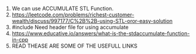 1. We can use ACCUMULATE STL Function.
2. https://leetcode.com/problems/richest-customer-wealth/discuss/997177/C%2B%2B-using-STL-oror-easy-solution
3. #include <numeric> Need header file for using accumulate
4. https://www.educative.io/answers/what-is-the-stdaccumulate-function-in-cpp
5.  READ THEASE ARE SOME OF THE USEFULL LINKS